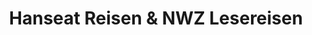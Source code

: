---
title: "Hanseat Reisen & NWZ Lesereisen"
url: /oldenburg/hanseat-reisen-und-nwz-lesereisen/
shop: Reisebüro
---